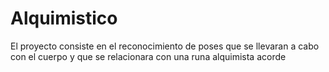 # Alquimistico
  El proyecto consiste en el reconocimiento de poses que se llevaran a cabo con el cuerpo y que se relacionara con una runa alquimista acorde
